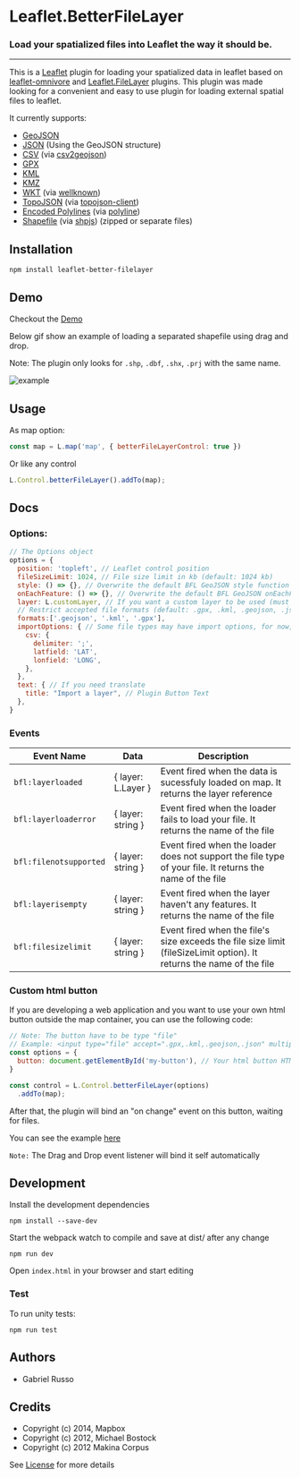 # Leaflet.BetterFileLayer

### Load your spatialized files into Leaflet the way it should be.

---

This is a [Leaflet](http://leafletjs.com/) plugin for loading your spatialized data in leaflet based on [leaflet-omnivore](https://github.com/mapbox/leaflet-omnivore) and [Leaflet.FileLayer](https://github.com/makinacorpus/Leaflet.FileLayer) plugins.
This plugin was made looking for a convenient and easy to use plugin for loading external spatial files to leaflet. 

It currently supports:

* [GeoJSON](http://geojson.org/)
* [JSON](http://geojson.org/) (Using the GeoJSON structure)
* [CSV](http://en.wikipedia.org/wiki/Comma-separated_values) (via [csv2geojson](https://github.com/mapbox/csv2geojson))
* [GPX](https://wiki.openstreetmap.org/wiki/GPX)
* [KML](http://developers.google.com/kml/documentation/)
* [KMZ](https://developers.google.com/kml/documentation/kmzarchives)
* [WKT](http://en.wikipedia.org/wiki/Well-known_text) (via [wellknown](https://github.com/mapbox/wellknown))
* [TopoJSON](https://github.com/mbostock/topojson) (via [topojson-client](https://github.com/topojson/topojson-client))
* [Encoded Polylines](https://developers.google.com/maps/documentation/utilities/polylinealgorithm) (via [polyline](https://github.com/mapbox/polyline))
* [Shapefile](https://en.wikipedia.org/wiki/Shapefile) (via [shpjs](https://github.com/calvinmetcalf/shapefile-js/tree/gh-pages)) (zipped or separate files)

## Installation

```commandline
npm install leaflet-better-filelayer
```

## Demo

Checkout the [Demo](https://gabriel-russo.github.io/Leaflet.BetterFileLayer/example/)

Below gif show an example of loading a separated shapefile using drag and drop.

Note: The plugin only looks for `.shp`, `.dbf`, `.shx`, `.prj` with the same name.

![example](docs/images/example.gif)

## Usage

As map option:

```js
const map = L.map('map', { betterFileLayerControl: true })
```

Or like any control

```js
L.Control.betterFileLayer().addTo(map);
```

## Docs

### Options:
```js
// The Options object
options = {
  position: 'topleft', // Leaflet control position
  fileSizeLimit: 1024, // File size limit in kb (default: 1024 kb)
  style: () => {}, // Overwrite the default BFL GeoJSON style function
  onEachFeature: () => {}, // Overwrite the default BFL GeoJSON onEachFeature function
  layer: L.customLayer, // If you want a custom layer to be used (must be a GeoJSON class inheritance)
  // Restrict accepted file formats (default: .gpx, .kml, .geojson, .json, .csv, .topojson, .wkt, .shp, .shx, .prj, .dbf, .zip)
  formats:['.geojson', '.kml', '.gpx'],
  importOptions: { // Some file types may have import options, for now, just csv is documented
    csv: {
      delimiter: ';',
      latfield: 'LAT',
      lonfield: 'LONG',
    },
  },
  text: { // If you need translate
    title: "Import a layer", // Plugin Button Text
  },
}
```

### Events

| Event Name                   | Data               | Description                                                                                                          |
|------------------------------|--------------------|----------------------------------------------------------------------------------------------------------------------|
| `bfl:layerloaded`            | { layer: L.Layer } | Event fired when the data is sucessfuly loaded on map. It returns the layer reference                                |
| `bfl:layerloaderror`         | { layer: string }  | Event fired when the loader fails to load your file. It returns the name of the file                                 |
| `bfl:filenotsupported`       | { layer: string }  | Event fired when the loader does not support the file type of your file. It returns the name of the file             |
| `bfl:layerisempty`         | { layer: string }  | Event fired when the layer haven't any features. It returns the name of the file                                     |
| `bfl:filesizelimit`         | { layer: string }  | Event fired when the file's size exceeds the file size limit (fileSizeLimit option). It returns the name of the file |


### Custom html button

If you are developing a web application and you want to use your own html button outside the map container, you can use the following code:

```js
// Note: The button have to be type "file"
// Example: <input type="file" accept=".gpx,.kml,.geojson,.json" multiple />
const options = {
  button: document.getElementById('my-button'), // Your html button HTML reference
}

const control = L.Control.betterFileLayer(options)
  .addTo(map);
```
After that, the plugin will bind an "on change" event on this button, waiting for files.

You can see the example [here](https://gabriel-russo.github.io/Leaflet.BetterFileLayer/example/with-button.html)

`Note:` The Drag and Drop event listener will bind it self automatically

## Development

Install the development dependencies
```commandline
npm install --save-dev
```

Start the webpack watch to compile and save at dist/ after any change
```commandline
npm run dev
```

Open `index.html` in your browser and start editing

### Test

To run unity tests:
```commandline
npm run test
```

## Authors
- Gabriel Russo

## Credits

- Copyright (c) 2014, Mapbox
- Copyright (c) 2012, Michael Bostock
- Copyright (c) 2012 Makina Corpus

See [License](https://github.com/gabriel-russo/Leaflet.BetterFileLayer/blob/master/LICENSE) for more details

